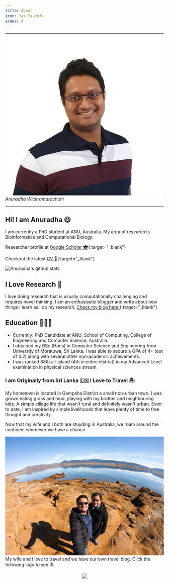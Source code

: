```yaml
---
title: About
icon: fas fa-info
order: 4
---
```


<hr/>

![](/assets/images/me-removebg.png)
_Anuradha Wickramarachchi_

<hr/>

## Hi! I am Anuradha 😃

I am currently a PhD student at ANU, Australia. My area of research is Bioinformatics and Computational Biology. 

Researcher profile at [Google Scholar 🎓](https://scholar.google.com.au/citations?user=u-rFXwUAAAAJ&hl=en){:target="_blank"}

Checkout the latest [CV 📄](/assets/files/CV_Anuradha.pdf){:target="_blank"}

![Anuradha's github stats](https://github-readme-stats.vercel.app/api?username=anuradhawick&show_icons=true&theme=prussian)

## I Love Research 🔬

I love doing research that is usually computationally challenging and requires novel thinking. I am an enthusiastic blogger and write about new things I learn as I do my research. [Check my blog here!](https://anuradhawick.medium.com){:target="_blank"}

## Education 👨🏽‍🎓

- Currently: PhD Candidate at ANU, School of Computing, College of Engineering and Computer Science, Australia.
- I obtained my BSc (Hons) in Computer Science and Engineering from University of Moratuwa, Sri Lanka. I was able to secure a GPA of 4+ (out of 4.2) along with several other non-academic achievements.
- I was ranked 68th all-island (4th in entire district) in my Advanced Level examination in physical sciences stream.

### I am Originally from Sri Lanka 🇱🇰 I Love to Travel 🏝

My hometown is located in Gampaha District a small non-urban town. I was grown eating grass and mud, playing with my brother and neighbouring kids. A simple village life that wasn't rural and definitely wasn't urban. Even to date, I am inspired by simple livelihoods that leave plenty of time to free thought and creativity. 

Now that my wife and I both are stuyding in Australia, we roam around the continent whenever we have a chance.


![](/assets/files/me_viji.jpg)
My wife and I love to travel and we have our own travel blog. Click the following logo to see 🏝

<a href="https://thearachchistyle.com" target="_blank" style="text-align:center;display:block;"> <img src="https://thearachchistyle.files.wordpress.com/2018/04/logo-1111.png?w=740" style="width: 200px;"/>
</a>
